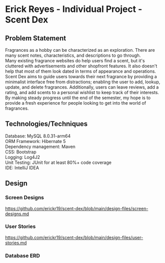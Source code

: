 # Erick Reyes - Individual Project - Scent Dex
## Problem Statement
Fragrances as a hobby can be characterized as an exploration. There are many scent notes, characteristics, and descriptions to go through.<br/>
Many existing fragrance websites do help users find a scent, but it's cluttered with advertisements and other shopfront features. It also doesn't help that most of them look dated in terms of appearance and operations.<br>
Scent Dex aims to guide users towards their next fragrance by providing a minimalist interface free from distractions; enabling the user to add, lookup, update, and delete fragrances. Additionally, users can leave reviews, add a rating, and add scents to a personal wishlist to keep track of their interests.<br>
By making steady progress until the end of the semester, my hope is to provide a fresh experience for people looking to get into the world of fragrances.

## Technologies/Techniques
Database: MySQL 8.0.31-arm64<br>
ORM Framework: Hibernate 5<br>
Dependency management: Maven<br>
CSS: Bootstrap<br>
Logging: Log4J2<br>
Unit Testing: JUnit for at least 80%+ code coverage<br>
IDE: IntelliJ IDEA

## Design
### Screen Designs
https://github.com/erickr19/scent-dex/blob/main/design-files/screen-designs.md
### User Stories
https://github.com/erickr19/scent-dex/blob/main/design-files/user-stories.md
### Database ERD
